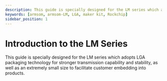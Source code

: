 ```yaml
---
description: This guide is specially designed for the LM series which adopts LGA packaging technology for stronger transmission capability and stability, as well as an extremely small size to facilitate customer embedding into products. 
keywords: [armsom, armsom-LM, LGA, maker kit, Rockchip]
sidebar_position: 1
---
```


# Introduction to the LM Series

This guide is specially designed for the LM series which adopts LGA packaging technology for stronger transmission capability and stability, as well as an extremely small size to facilitate customer embedding into products.